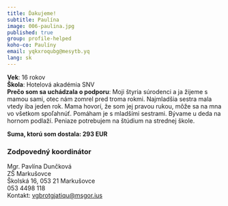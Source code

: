 ```yaml
---
title: Ďakujeme! 
subtitle: Paulína
image: 006-paulina.jpg
published: true
group: profile-helped
koho-co: Paulíny
email: yqkxroqubg@mesytb.yq
lang: sk
---
```

**Vek**: 16 rokov  
**Škola**: Hotelová akadémia SNV  
**Prečo som sa uchádzala o podporu**: Moji štyria súrodenci a ja žijeme s mamou sami, otec nám zomrel pred troma rokmi. Najmladšia sestra mala vtedy iba jeden rok. Mama hovorí, že som jej pravou rukou, môže sa na mna vo všetkom spoľahnúť. Pomáham je s mladšími sestrami. Bývame u deda na hornom podlaží. Peniaze potrebujem na štúdium na strednej škole.  

**Suma, ktorú som dostala: 293 EUR**  

### Zodpovedný koordinátor

Mgr. Pavlína Dunčková  
ZŠ Markušovce  
Školská 16, 053 21 Markušovce  
053 4498 118  
Kontakt: <vgbrotgjatiqu@msgor.ius>
